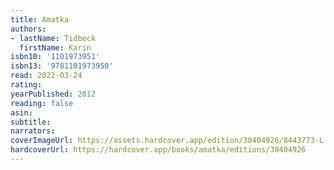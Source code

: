 ```yaml
---
title: Amatka
authors:
- lastName: Tidbeck
  firstName: Karin
isbn10: '1101973951'
isbn13: '9781101973950'
read: 2022-03-24
rating:
yearPublished: 2012
reading: false
asin:
subtitle:
narrators:
coverImageUrl: https://assets.hardcover.app/edition/30404926/8443773-L.jpg
hardcoverUrl: https://hardcover.app/books/amatka/editions/30404926
---
```

